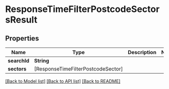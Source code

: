 # ResponseTimeFilterPostcodeSectorsResult

## Properties
Name | Type | Description | Notes
------------ | ------------- | ------------- | -------------
**searchId** | **String** |  | 
**sectors** | [ResponseTimeFilterPostcodeSector] |  | 

[[Back to Model list]](../README.md#documentation-for-models) [[Back to API list]](../README.md#documentation-for-api-endpoints) [[Back to README]](../README.md)


